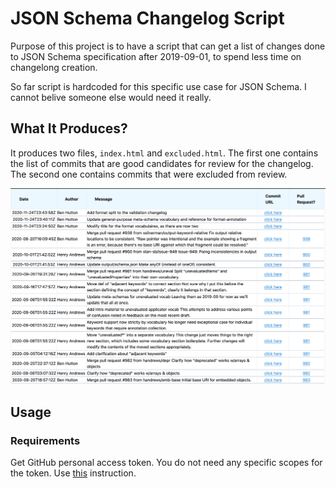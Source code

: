 # JSON Schema Changelog Script

Purpose of this project is to have a script that can get a list of changes done to JSON Schema specification after 2019-09-01, to spend less time on changelong creation.

So far script is hardcoded for this specific use case for JSON Schema. I cannot belive someone else would need it really.

## What It Produces?

It produces two files, `index.html` and `excluded.html`. The first one contains the list of commits that are good candidates for review for the changelog. The second one contains commits that were excluded from review.

![](sample.png)

## Usage

### Requirements

Get GitHub personal access token. You do not need any specific scopes for the token. Use [this](https://docs.github.com/en/free-pro-team@latest/github/authenticating-to-github/creating-a-personal-access-token) instruction.

